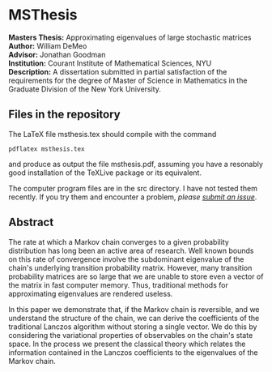 MSThesis
========

**Masters Thesis:** Approximating eigenvalues of large stochastic matrices<br/>
**Author:** William DeMeo<br/>
**Advisor:** Jonathan Goodman<br/>
**Institution:** Courant Institute of Mathematical Sciences, NYU<br/>
**Description:** A dissertation submitted in partial satisfaction of the requirements for the degree of
Master of Science in Mathematics in the Graduate Division of the New York University.


Files in the repository
-----------------------
The LaTeX file msthesis.tex should compile with the command 

    pdflatex msthesis.tex
    
and produce as output the file msthesis.pdf, assuming you have a resonably good installation of the TeXLive package or its equivalent. 

The computer program files are in the src directory.  I have not tested them recently.  If you try them and encounter a problem, *please [submit an issue](https://github.com/williamdemeo/MSThesis/issues)*.


Abstract
--------
The rate at which a Markov chain converges to a given probability distribution
has long been an active area of research. Well known bounds on this rate of
convergence involve the subdominant eigenvalue of the chain's underlying
transition probability matrix. However, many transition probability matrices are
so large that we are unable to store even a vector of the matrix in fast
computer memory. Thus, traditional methods for approximating eigenvalues are
rendered useless. 

In this paper we demonstrate that, if the Markov chain is reversible, and we
understand the structure of the chain, we can derive the coefficients of the
traditional Lanczos algorithm without storing a single vector. We do this by
considering the variational properties of observables on the chain's state
space. In the process we present the classical theory which relates the
information contained in the Lanczos coefficients to the eigenvalues of the
Markov chain. 
